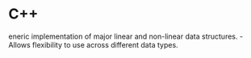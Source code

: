 # C++
eneric implementation of major linear and non-linear data structures. - Allows flexibility to use across different data types.
